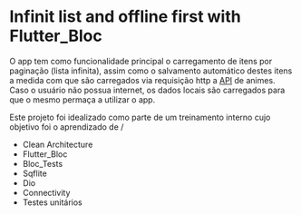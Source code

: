 # Infinit list and offline first with Flutter_Bloc

O app tem como funcionalidade principal o carregamento de itens por paginação (lista infinita), assim como o salvamento automático destes itens a medida com que são carregados via requisição http a [API](htttps) de animes. Caso o usuário não possua internet, os dados locais são carregados para que o mesmo permaça a utilizar o app.

Este projeto foi idealizado como parte de um treinamento interno cujo objetivo foi o aprendizado de /

- Clean Architecture
- Flutter_Bloc
- Bloc_Tests
- Sqflite
- Dio
- Connectivity
- Testes unitários

